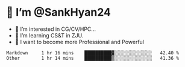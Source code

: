 # 👋 I’m @SankHyan24

- 👀 I’m interested in CG/CV/HPC...
- 🌱 I’m learning CS&T in ZJU.
- 💞️ I want to become more Professional and Powerful


<!---
SankHyan24/SankHyan24 is a ✨ special ✨ repository because its `README.md` (this file) appears on your GitHub profile.
You can click the Preview link to take a look at your changes.
--->
<!--START_SECTION:waka-->

```text
Markdown     1 hr 16 mins    ██████████▓░░░░░░░░░░░░░░   42.40 %
Other        1 hr 14 mins    ██████████▒░░░░░░░░░░░░░░   41.36 %
```

<!--END_SECTION:waka-->
